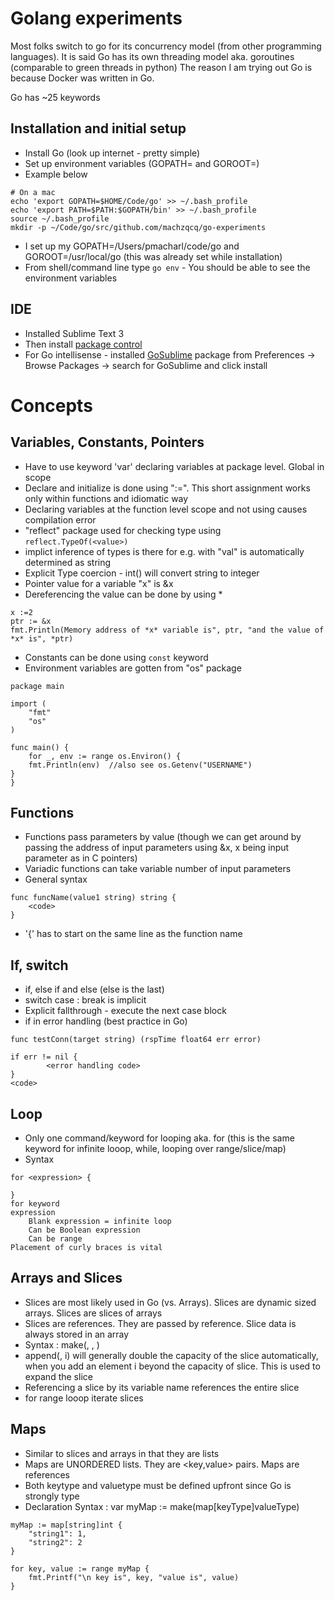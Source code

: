 # Golang experiments

Most folks switch to go for its concurrency model (from other programming languages). It is said Go has its own threading model aka. goroutines (comparable to green threads in python)
The reason I am trying out Go is because Docker was written in Go.  

Go has ~25 keywords

## Installation and initial setup

- Install Go (look up internet - pretty simple)
- Set up environment variables (GOPATH=<your code worspace> and GOROOT=<which go>)
- Example below
```
# On a mac
echo 'export GOPATH=$HOME/Code/go' >> ~/.bash_profile
echo 'export PATH=$PATH:$GOPATH/bin' >> ~/.bash_profile
source ~/.bash_profile
mkdir -p ~/Code/go/src/github.com/machzqcq/go-experiments
```
- I set up my GOPATH=/Users/pmacharl/code/go and GOROOT=/usr/local/go (this was already set while installation)
- From shell/command line type `go env` - You should be able to see the environment variables

## IDE

- Installed Sublime Text 3
- Then install [package control](https://packagecontrol.io/installation)
- For Go intellisense - installed [GoSublime]() package from Preferences -> Browse Packages -> search for GoSublime and click install

# Concepts

## Variables, Constants, Pointers

- Have to use keyword 'var' declaring variables at package level. Global in scope
- Declare and initialize is done using ":=". This short assignment works only within functions and idiomatic way
- Declaring variables at the function level scope and not using causes compilation error
- "reflect" package used for checking type using `reflect.TypeOf(<value>)`
- implict inference of types is there for e.g. with "val" is automatically determined as string
- Explicit Type coercion - int(<stringvalue>) will convert string to integer
- Pointer value for a variable "x" is &x
- Dereferencing the value can be done by using * 
```
x :=2
ptr := &x
fmt.Println(Memory address of *x* variable is", ptr, "and the value of *x* is", *ptr)
```
- Constants can be done using `const` keyword
- Environment variables are gotten from "os" package
```
package main

import (
	"fmt"
	"os"
)

func main() {
	for _, env := range os.Environ() {
	fmt.Println(env)  //also see os.Getenv("USERNAME")
}
}
```


## Functions
- Functions pass parameters by value (though we can get around by passing the address of input parameters using &x, x being input parameter as in C pointers)
- Variadic functions can take variable number of input parameters
- General syntax
```
func funcName(value1 string) string {
	<code>
}
```
- '{' has to start on the same line as the function name

## If, switch

- if, else if and else (else is the last)
- switch case : break is implicit
- Explicit fallthrough - execute the next case block
- if in error handling (best practice in Go)
```
func testConn(target string) (rspTime float64 err error)

if err != nil {
		<error handling code>
}
<code>
```

## Loop

- Only one command/keyword for looping aka. for (this is the same keyword for infinite looop, while, looping over range/slice/map)
- Syntax
```
for <expression> {
	
}
for keyword
expression
	Blank expression = infinite loop
	Can be Boolean expression
	Can be range
Placement of curly braces is vital
```

## Arrays and Slices

- Slices are most likely used in Go (vs. Arrays). Slices are dynamic sized arrays. Slices are slices of arrays
- Slices are references. They are passed by reference. Slice data is always stored in an array
- Syntax : make(<type>, <len>, <cap>)
- append(<slice>, i) will generally double the capacity of the slice automatically, when you add an element i beyond the capacity of slice. This is used to expand the slice
- Referencing a slice by its variable name references the entire slice
- for range looop iterate slices

## Maps
- Similar to slices and arrays in that they are lists
- Maps are UNORDERED lists. They are <key,value> pairs. Maps are references
- Both keytype and valuetype must be defined upfront since Go is strongly type
- Declaration Syntax : var myMap := make(map[keyType]valueType) 
```
myMap := map[string]int {
	"string1": 1,
	"string2": 2
}

for key, value := range myMap {
	fmt.Printf("\n key is", key, "value is", value)
}
```





